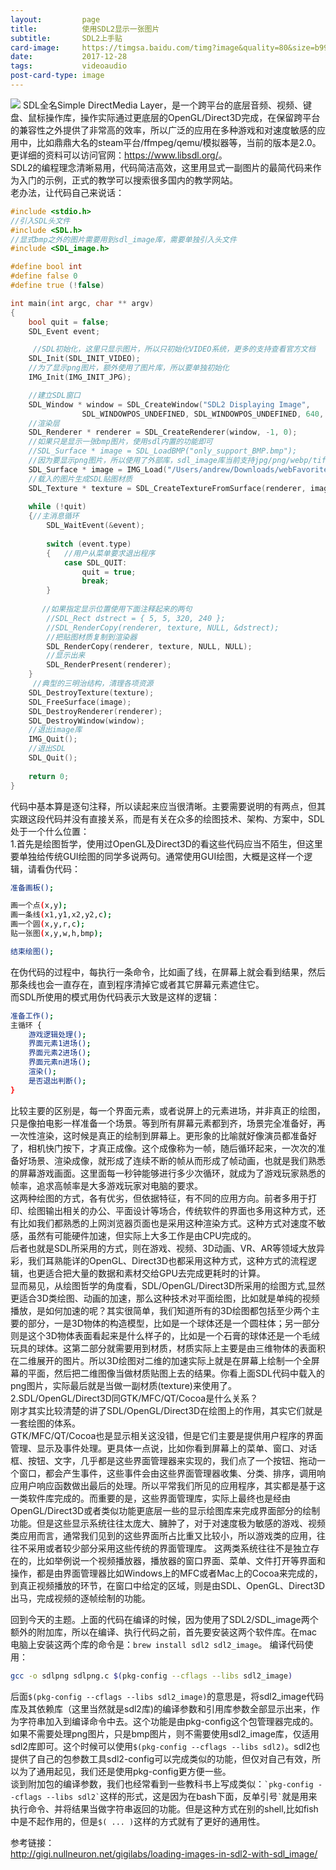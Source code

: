```yaml
---
layout:         page
title:          使用SDL2显示一张图片
subtitle:       SDL2上手贴
card-image:     https://timgsa.baidu.com/timg?image&quality=80&size=b9999_10000&sec=1514378024070&di=8f76a9b7ff37b43607b3bce9e109a40d&imgtype=0&src=http%3A%2F%2Fs3.sinaimg.cn%2Fmiddle%2F692afadft9d3d61c95b82%26690
date:           2017-12-28
tags:           videoaudio
post-card-type: image
---
```

![](https://timgsa.baidu.com/timg?image&quality=80&size=b9999_10000&sec=1514378024070&di=8f76a9b7ff37b43607b3bce9e109a40d&imgtype=0&src=http%3A%2F%2Fs3.sinaimg.cn%2Fmiddle%2F692afadft9d3d61c95b82%26690)
SDL全名Simple DirectMedia Layer，是一个跨平台的底层音频、视频、键盘、鼠标操作库，操作实际通过更底层的OpenGL/Direct3D完成，在保留跨平台的兼容性之外提供了非常高的效率，所以广泛的应用在多种游戏和对速度敏感的应用中，比如鼎鼎大名的steam平台/ffmpeg/qemu/模拟器等，当前的版本是2.0。更详细的资料可以访问官网：<https://www.libsdl.org/>。  
SDL2的编程理念清晰易用，代码简洁高效，这里用显式一副图片的最简代码来作为入门的示例，正式的教学可以搜索很多国内的教学网站。  
老办法，让代码自己来说话：  
```c
#include <stdio.h>
//引入SDL头文件
#include <SDL.h>        
//显式bmp之外的图片需要用到sdl_image库，需要单独引入头文件
#include <SDL_image.h>

#define bool int
#define false 0
#define true (!false)

int main(int argc, char ** argv)
{
    bool quit = false;
    SDL_Event event;

	 //SDL初始化，这里只显示图片，所以只初始化VIDEO系统，更多的支持查看官方文档
    SDL_Init(SDL_INIT_VIDEO);
	//为了显示png图片，额外使用了图片库，所以要单独初始化
	IMG_Init(IMG_INIT_JPG); 

	//建立SDL窗口
    SDL_Window * window = SDL_CreateWindow("SDL2 Displaying Image",
    			SDL_WINDOWPOS_UNDEFINED, SDL_WINDOWPOS_UNDEFINED, 640, 480, 0);
 	//渲染层
    SDL_Renderer * renderer = SDL_CreateRenderer(window, -1, 0);
	//如果只是显示一张bmp图片，使用sdl内置的功能即可
    //SDL_Surface * image = SDL_LoadBMP("only_support_BMP.bmp");
	//因为要显示png图片，所以使用了外部库，sdl_image库当前支持jpg/png/webp/tiff图片格式
	SDL_Surface * image = IMG_Load("/Users/andrew/Downloads/webFavorite/3481980_orig.png");
	//载入的图片生成SDL贴图材质
    SDL_Texture * texture = SDL_CreateTextureFromSurface(renderer, image);
 
    while (!quit)
    {//主消息循环
        SDL_WaitEvent(&event);
 
        switch (event.type)
        {	//用户从菜单要求退出程序
            case SDL_QUIT:
                quit = true;
                break;
        }
 
 	   //如果指定显示位置使用下面注释起来的两句
        //SDL_Rect dstrect = { 5, 5, 320, 240 };
        //SDL_RenderCopy(renderer, texture, NULL, &dstrect);
		//把贴图材质复制到渲染器
        SDL_RenderCopy(renderer, texture, NULL, NULL);
		//显示出来
        SDL_RenderPresent(renderer);
    }
	 //典型的三明治结构，清理各项资源
    SDL_DestroyTexture(texture);
    SDL_FreeSurface(image);
    SDL_DestroyRenderer(renderer);
    SDL_DestroyWindow(window);
 	//退出image库
 	IMG_Quit();
	//退出SDL
    SDL_Quit();
 
    return 0;
}
```
代码中基本算是逐句注释，所以读起来应当很清晰。主要需要说明的有两点，但其实跟这段代码并没有直接关系，而是有关在众多的绘图技术、架构、方案中，SDL处于一个什么位置：  
1.首先是绘图哲学，使用过OpenGL及Direct3D的看这些代码应当不陌生，但这里要单独给传统GUI绘图的同学多说两句。通常使用GUI绘图，大概是这样一个逻辑，请看伪代码：
```bash
准备画板();

画一个点(x,y);
画一条线(x1,y1,x2,y2,c);
画一个圆(x,y,r,c);
贴一张图(x,y,w,h,bmp);

结束绘图();
```
在伪代码的过程中，每执行一条命令，比如画了线，在屏幕上就会看到结果，然后那条线也会一直存在，直到程序清掉它或者其它屏幕元素遮住它。  
而SDL所使用的模式用伪代码表示大致是这样的逻辑：
```bash
准备工作();
主循环 {
	游戏逻辑处理();
	界面元素1进场();
	界面元素2进场();
	界面元素n进场();
	渲染();
	是否退出判断();
}
```
比较主要的区别是，每一个界面元素，或者说屏上的元素进场，并非真正的绘图，只是像拍电影一样准备一个场景。等到所有屏幕元素都到齐，场景完全准备好，再一次性渲染，这时候是真正的绘制到屏幕上。更形象的比喻就好像演员都准备好了，相机快门按下，才真正成像。这个成像称为一帧，随后循环起来，一次次的准备好场景、渲染成像，就形成了连续不断的帧从而形成了帧动画，也就是我们熟悉的屏幕游戏画面。这里面每一秒钟能够进行多少次循环，就成为了游戏玩家熟悉的帧率，追求高帧率是大多游戏玩家对电脑的要求。  
这两种绘图的方式，各有优劣，但依据特征，有不同的应用方向。前者多用于打印、绘图输出相关的办公、平面设计等场合，传统软件的界面也多用这种方式，还有比如我们都熟悉的上网浏览器页面也是采用这种渲染方式。这种方式对速度不敏感，虽然有可能硬件加速，但实际上大多工作是由CPU完成的。  
后者也就是SDL所采用的方式，则在游戏、视频、3D动画、VR、AR等领域大放异彩，我们耳熟能详的OpenGL、Direct3D也都采用这种方式，这种方式的流程逻辑，也更适合把大量的数据和素材交给GPU去完成更耗时的计算。  
显而易见，从绘图哲学的角度看，SDL/OpenGL/Direct3D所采用的绘图方式,显然更适合3D类绘图、动画的加速，那么这种技术对平面绘图，比如就是单纯的视频播放，是如何加速的呢？其实很简单，我们知道所有的3D绘图都包括至少两个主要的部分，一是3D物体的构造模型，比如是一个球体还是一个圆柱体；另一部分则是这个3D物体表面看起来是什么样子的，比如是一个石膏的球体还是一个毛绒玩具的球体。这第二部分就需要用到材质，材质实际上主要是由三维物体的表面积在二维展开的图片。所以3D绘图对二维的加速实际上就是在屏幕上绘制一个全屏幕的平面，然后把二维图像当做材质贴图上去的结果。你看上面SDL代码中载入的png图片，实际最后就是当做一副材质(texture)来使用了。  
2.SDL/OpenGL/Direct3D同GTK/MFC/QT/Cocoa是什么关系？  
刚才其实比较清楚的讲了SDL/OpenGL/Direct3D在绘图上的作用，其实它们就是一套绘图的体系。  
GTK/MFC/QT/Cocoa也是显示相关这没错，但是它们主要是提供用户程序的界面管理、显示及事件处理。更具体一点说，比如你看到屏幕上的菜单、窗口、对话框、按钮、文字，几乎都是这些界面管理器来实现的，我们点了一个按钮、拖动一个窗口，都会产生事件，这些事件会由这些界面管理器收集、分类、排序，调用响应用户响应函数做出最后的处理。所以平常我们所见的应用程序，其实都是基于这一类软件库完成的。而重要的是，这些界面管理库，实际上最终也是经由OpenGL/Direct3D或者类似功能更底层一些的显示绘图库来完成界面部分的绘制功能。但是这些显示系统往往太庞大、臃肿了，对于对速度极为敏感的游戏、视频类应用而言，通常我们见到的这些界面所占比重又比较小，所以游戏类的应用，往往不采用或者较少部分采用这些传统的界面管理库。
这两类系统往往不是独立存在的，比如举例说一个视频播放器，播放器的窗口界面、菜单、文件打开等界面和操作，都是由界面管理器比如Windows上的MFC或者Mac上的Cocoa来完成的，到真正视频播放的环节，在窗口中给定的区域，则是由SDL、OpenGL、Direct3D出马，完成视频的逐帧绘制的功能。  

回到今天的主题。上面的代码在编译的时候，因为使用了SDL2/SDL_image两个额外的附加库，所以在编译、执行代码之前，首先要安装这两个软件库。在mac电脑上安装这两个库的命令是：`brew install sdl2 sdl2_image`。
编译代码使用：
```bash
gcc -o sdlpng sdlpng.c $(pkg-config --cflags --libs sdl2_image)
```
后面`$(pkg-config --cflags --libs sdl2_image)`的意思是，将sdl2_image代码库及其依赖库（这里当然就是sdl2库)的编译参数和引用库参数全部显示出来，作为字符串加入到编译命令中去。这个功能是由pkg-config这个包管理器完成的。如果不需要处理png图片，只是bmp图片，则不需要使用sdl2_image库，仅适用sdl2库即可。这个时候可以使用`$(pkg-config --cflags --libs sdl2)`。sdl2也提供了自己的包参数工具sdl2-config可以完成类似的功能，但仅对自己有效，所以为了通用起见，我们还是使用pkg-config更方便一些。  
谈到附加包的编译参数，我们也经常看到一些教科书上写成类似：`` `pkg-config --cflags --libs sdl2` ``这样的形式，这是因为在bash下面，反单引号`` ` ``就是用来执行命令、并将结果当做字符串返回的功能。但是这种方式在别的shell,比如fish中是不起作用的，但是`$( ... )`这样的方式就有了更好的通用性。  



参考链接：  
<http://gigi.nullneuron.net/gigilabs/loading-images-in-sdl2-with-sdl_image/>
